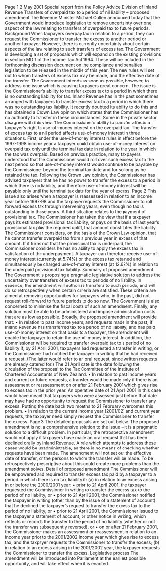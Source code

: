 Page 1 2 May 2001 Special report from the Policy Advice Division of Inland Revenue Transfers of overpaid tax to a period of nil liability – proposed amendment The Revenue Minister Michael Cullen announced today that the Government would introduce legislation to remove uncertainty over one aspect of the law relating to transfers of overpaid tax to future periods. Background When taxpayers overpay tax in relation to a period, they can request the Commissioner to transfer the excess to another period or another taxpayer. However, there is currently uncertainty about certain aspects of the law relating to such transfers of excess tax. The Government is developing a set of proposals which will expand on the existing provisions in section MD 1 of the Income Tax Act 1994. These will be included in the forthcoming discussion document on the compliance and penalties legislation to be released in the middle of this year. The new rules will set out to whom transfers of excess tax may be made, and the effective date of the transfer. The Government intends as soon as possible, however, to address one issue which is causing taxpayers great concern. The issue is the Commissioner’s ability to transfer excess tax to a period in which there is no outstanding liability for tax. Inland Revenue has in the past sometimes arranged with taxpayers to transfer excess tax to a period in which there was no outstanding tax liability. It recently doubted its ability to do this and has obtained a Crown Law opinion which states that the Commissioner has no authority to transfer in these circumstances. Some in the private sector disagree with this view. The Commissioner’s ability to transfer affects a taxpayer’s right to use-of-money interest on the overpaid tax. The transfer of excess tax to a nil period affects use-of-money interest in three situations. First, under the use-of-money interest rules in effect before the 1997-1998 income year a taxpayer could obtain use-of-money interest on overpaid tax only until the terminal tax date in relation to the year in which the tax was overpaid. Based on previous practice, many taxpayers understood that the Commissioner would roll over such excess tax to the next period so that use-of-money interest would continue to be payable by the Commissioner beyond the terminal tax date and for so long as he retained the tax. Following the Crown Law opinion, the Commissioner has advised taxpayers that he has no power to transfer the excess to a period in which there is no liability, and therefore use-of-money interest will be payable only until the terminal tax date for the year of excess. Page 2 This issue also arises when a taxpayer is reassessed in relation to an income year before 1997-98 and the taxpayer requests the Commissioner to roll forward excess tax through intervening years, even though no tax is outstanding in those years. A third situation relates to the payment of provisional tax. The Commissioner has taken the view that if a taxpayer pays its estimated provisional tax liability, or pays on the basis of last year’s provisional tax plus the required uplift, that amount constitutes the liability. The Commissioner considers, on the basis of the Crown Law opinion, that he cannot transfer overpaid tax from a previous year in excess of that amount. If it turns out that the provisional tax is underpaid, the Commissioner considers he has no ability to apply the excess tax in satisfaction of the underpayment. A taxpayer can therefore receive use-of-money interest (currently at 5.74%) on the excess tax retained and simultaneously be charged use-of-money interest (at 12.62%) in relation to the underpaid provisional tax liability. Summary of proposed amendment The Government is proposing a pragmatic legislative solution to address the uncertainty over transfers of excess tax to periods of no liability. In essence, the amendment will authorise transfers to such periods, and will do so retrospectively when certain criteria are satisfied. These criteria are aimed at removing opportunities for taxpayers who, in the past, did not request roll-forward to future periods to do so now. The Government is also concerned to minimise the fiscal costs of such an amendment. Finally, any solution must be able to be administered and impose administration costs that are as low as possible. Broadly, the proposed amendment will provide that: • In relation to past income years, and requests made in the past, if Inland Revenue has transferred tax to a period of no liability, and has paid use-of-money interest on that basis to a taxpayer, the amendment will enable the taxpayer to retain the use-of-money interest. In addition, the Commissioner will be required to transfer overpaid tax to a period of no liability if, by 21 April 2001, taxpayers had requested a transfer in writing, or the Commissioner had notified the taxpayer in writing that he had received a request. (The latter would refer to an oral request, since written requests are already catered for.) The 21 April date is the date following the circulation of the proposal to the Tax Committee of the Institute of Chartered Accountants of New Zealand. • In relation to past income years and current or future requests, a transfer would be made only if there is an assessment or reassessment on or after 21 February 2001 which gives rise to excess tax in the prior year. An operative date of 21 April 2001 in this case would have meant that taxpayers who were assessed just before that date may have had no opportunity to request the Commissioner to transfer any excess. Putting the date back two months to 21 February overcomes this problem. • In relation to the current income year (2001/02) and current year requests, the taxpayer need simply request the Commissioner to transfer the excess. Page 3 The detailed proposals are set out below. The proposed amendment is not a comprehensive solution to the issue – it is a pragmatic solution to a difficult problem. In particular, the retrospective amendment would not apply if taxpayers have made an oral request that has been declined orally by Inland Revenue. A rule which attempts to address these cases would be unadministrable, as there is no means of checking whether requests have been made. The amendment will not set out the effective date of transfer, or the persons to whom the transfer will be made. To be retrospectively prescriptive about this could create more problems than the amendment solves. Detail of proposed amendment The Commissioner will be empowered and required to transfer excess tax paid by a taxpayer to a period in which there is no tax liability if: (a) in relation to an excess arising in or before the 2000/2001 year: • prior to 21 April 2001, the taxpayer requested the Commissioner in writing to transfer the excess tax to the period of no liability, or • prior to 21 April 2001, the Commissioner notified the taxpayer in writing (other than by the issue of a statement of account) that he declined the taxpayer’s request to transfer the excess tax to the period of no liability, or • prior to 21 April 2001, the Commissioner issued to the taxpayer a statement of account, or other notice in writing, which reflects or records the transfer to the period of no liability (whether or not the transfer was subsequently reversed), or • on or after 21 February 2001, the Commissioner makes an assessment or reassessment in relation to an income year prior to the 2001/2002 income year which gives rise to excess tax, and the taxpayer requests the Commissioner to transfer the excess; (b) in relation to an excess arising in the 2001/2002 year, the taxpayer requests the Commissioner to transfer the excess. Legislative process The amendment will be introduced into Parliament at the earliest possible opportunity, and will take effect when it is enacted.